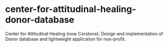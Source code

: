 # center-for-attitudinal-healing-donor-database
Center for Attitudinal Healing (now Corstone): Design and implementation of Donor database and lightweight application for non-profit.

